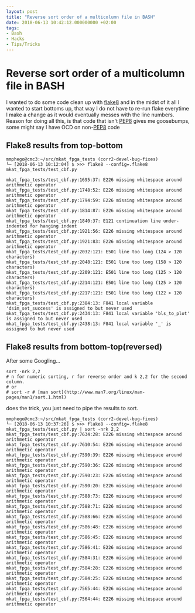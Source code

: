 ```yaml
---
layout: post
title: "Reverse sort order of a multicolumn file in BASH"
date: 2018-06-13 10:42:12.000000000 +02:00
tags:
- Bash
- Hacks
- Tips/Tricks
---
```


# Reverse sort order of a multicolumn file in BASH

I wanted to do some code clean up with [flake8](https://pypi.org/project/flake8/) and in the midst of it all I wanted to start bottoms up, that way I do not have to re-run flake everytime I make a change as it would eventually messes with the line numbers.
Reason for doing all this, is that code that isn't [PEP8](https://www.python.org/dev/peps/pep-0008/) gives me goosebumps, some might say I have OCD on non-[PEP8](https://www.python.org/dev/peps/pep-0008/) code

## Flake8 results from top-bottom

```
mmphego@cmc3:~/src/mkat_fpga_tests (corr2-devel-bug-fixes)
└─ [2018-06-13 10:12:04] $ >>> flake8 --config=.flake8 mkat_fpga_tests/test_cbf.py

mkat_fpga_tests/test_cbf.py:1695:37: E226 missing whitespace around arithmetic operator
mkat_fpga_tests/test_cbf.py:1748:52: E226 missing whitespace around arithmetic operator
mkat_fpga_tests/test_cbf.py:1794:59: E226 missing whitespace around arithmetic operator
mkat_fpga_tests/test_cbf.py:1814:87: E226 missing whitespace around arithmetic operator
mkat_fpga_tests/test_cbf.py:1840:37: E121 continuation line under-indented for hanging indent
mkat_fpga_tests/test_cbf.py:1921:56: E226 missing whitespace around arithmetic operator
mkat_fpga_tests/test_cbf.py:1921:83: E226 missing whitespace around arithmetic operator
mkat_fpga_tests/test_cbf.py:2032:121: E501 line too long (124 > 120 characters)
mkat_fpga_tests/test_cbf.py:2048:121: E501 line too long (158 > 120 characters)
mkat_fpga_tests/test_cbf.py:2209:121: E501 line too long (125 > 120 characters)
mkat_fpga_tests/test_cbf.py:2214:121: E501 line too long (125 > 120 characters)
mkat_fpga_tests/test_cbf.py:2217:121: E501 line too long (122 > 120 characters)
mkat_fpga_tests/test_cbf.py:2384:13: F841 local variable 'dsim_set_success' is assigned to but never used
mkat_fpga_tests/test_cbf.py:2434:13: F841 local variable 'bls_to_plot' is assigned to but never used
mkat_fpga_tests/test_cbf.py:2438:13: F841 local variable '_' is assigned to but never used

```

## Flake8 results from bottom-top(reversed)
After some Googling...

```
sort -nrk 2,2
# n for numeric sorting, r for reverse order and k 2,2 for the second column.
# or
# sort -r # [man sort](http://www.man7.org/linux/man-pages/man1/sort.1.html)
```
does the trick, you just need to pipe the results to sort.


```
mmphego@cmc3:~/src/mkat_fpga_tests (corr2-devel-bug-fixes)
└─ [2018-06-13 10:37:26] $ >>> flake8 --config=.flake8 mkat_fpga_tests/test_cbf.py | sort -nrk 2,2
mkat_fpga_tests/test_cbf.py:7634:28: E226 missing whitespace around arithmetic operator
mkat_fpga_tests/test_cbf.py:7610:54: E226 missing whitespace around arithmetic operator
mkat_fpga_tests/test_cbf.py:7590:39: E226 missing whitespace around arithmetic operator
mkat_fpga_tests/test_cbf.py:7590:36: E226 missing whitespace around arithmetic operator
mkat_fpga_tests/test_cbf.py:7590:23: E226 missing whitespace around arithmetic operator
mkat_fpga_tests/test_cbf.py:7590:20: E226 missing whitespace around arithmetic operator
mkat_fpga_tests/test_cbf.py:7588:73: E226 missing whitespace around arithmetic operator
mkat_fpga_tests/test_cbf.py:7588:71: E226 missing whitespace around arithmetic operator
mkat_fpga_tests/test_cbf.py:7588:66: E226 missing whitespace around arithmetic operator
mkat_fpga_tests/test_cbf.py:7586:48: E226 missing whitespace around arithmetic operator
mkat_fpga_tests/test_cbf.py:7586:45: E226 missing whitespace around arithmetic operator
mkat_fpga_tests/test_cbf.py:7586:41: E226 missing whitespace around arithmetic operator
mkat_fpga_tests/test_cbf.py:7584:31: E226 missing whitespace around arithmetic operator
mkat_fpga_tests/test_cbf.py:7584:28: E226 missing whitespace around arithmetic operator
mkat_fpga_tests/test_cbf.py:7584:25: E226 missing whitespace around arithmetic operator
mkat_fpga_tests/test_cbf.py:7565:44: E226 missing whitespace around arithmetic operator
mkat_fpga_tests/test_cbf.py:7564:44: E226 missing whitespace around arithmetic operator
```
